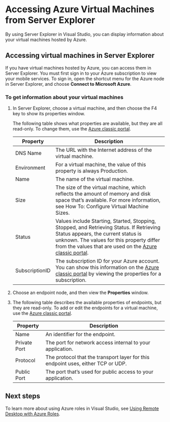 <properties
   pageTitle="Accessing Azure Virtual Machines from Server Explorer | Microsoft Azure"
   description="Get an overview of how to view create and manage Azure virtual machines (VMs) in Server Explorer in Visual Studio."
   services="visual-studio-online"
   documentationCenter="na"
   authors="TomArcher"
   manager="douge"
   editor="" />
<tags
   ms.service="multiple"
   ms.devlang="dotnet"
   ms.topic="article"
   ms.tgt_pltfrm="na"
   ms.workload="multiple"
   ms.date="08/15/2016"
   ms.author="tarcher" />

# Accessing Azure Virtual Machines from Server Explorer

By using Server Explorer in Visual Studio, you can display information about your virtual machines hosted by Azure.

## Accessing virtual machines in Server Explorer

If you have virtual machines hosted by Azure, you can access them in Server Explorer. You must first sign in to your Azure subscription to view your mobile services. To sign in, open the shortcut menu for the Azure node in Server Explorer, and choose **Connect to Microsoft Azure**.

### To get information about your virtual machines

1. In Server Explorer, choose a virtual machine, and then choose the F4 key to show its properties window.

    The following table shows what properties are available, but they are all read-only. To change them, use the [Azure classic portal](http://go.microsoft.com/fwlink/?LinkID=213885).

  	|Property|Description|
  	|---|---|
  	|DNS Name|The URL with the Internet address of the virtual machine.|
  	|Environment|For a virtual machine, the value of this property is always Production.|
  	|Name|The name of the virtual machine.|
  	|Size|The size of the virtual machine, which reflects the amount of memory and disk space that’s available. For more information, see How To: Configure Virtual Machine Sizes.|
  	|Status|Values include Starting, Started, Stopping, Stopped, and Retrieving Status. If Retrieving Status appears, the current status is unknown. The values for this property differ from the values that are used on the [Azure classic portal](http://go.microsoft.com/fwlink/?LinkID=213885).|
  	|SubscriptionID|The subscription ID for your Azure account. You can show this information on the [Azure classic portal](http://go.microsoft.com/fwlink/?LinkID=213885) by viewing the properties for a subscription.|

1. Choose an endpoint node, and then view the **Properties** window.

1. The following table describes the available properties of endpoints, but they are read-only. To add or edit the endpoints for a virtual machine, use the [Azure classic portal](http://go.microsoft.com/fwlink/?LinkID=213885). 

  	|Property|Description|
  	|---|---|
  	|Name|An identifier for the endpoint.|
  	|Private Port|The port for network access internal to your application.|
  	|Protocol|The protocol that the transport layer for this endpoint uses, either TCP or UDP.|
  	|Public Port|The port that’s used for public access to your application.|

## Next steps

To learn more about using Azure roles in Visual Studio, see [Using Remote Desktop with Azure Roles](vs-azure-tools-remote-desktop-roles.md).
